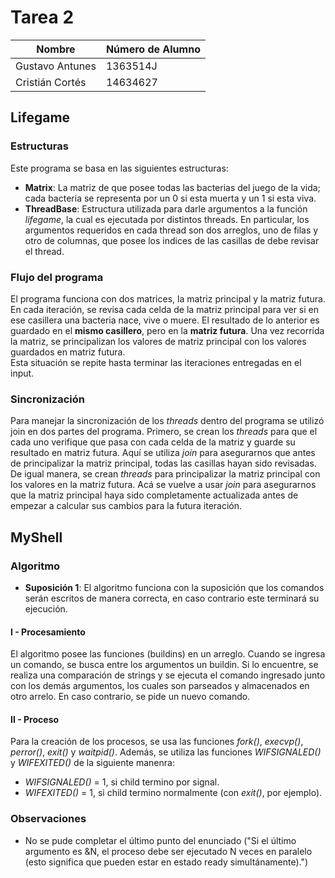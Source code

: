 # Tarea 2

| Nombre          | Número de Alumno |
|-----------------|------------------|
| Gustavo Antunes | 1363514J         |
| Cristián Cortés | 14634627         |

## Lifegame

### Estructuras
Este programa se basa en las siguientes estructuras:
* **Matrix**: La matriz de que posee todas las bacterias del juego de la vida; cada bacteria se representa por un 0 si esta muerta y un 1 si esta viva.
* **ThreadBase**: Estructura utilizada para darle argumentos a la función _lifegame_, la cual es ejecutada por distintos threads. En particular, los argumentos requeridos en cada thread son dos arreglos, uno de filas y otro de columnas, que posee los indices de las casillas de debe revisar el thread.

### Flujo del programa
El programa funciona con dos matrices, la matriz principal y la matriz futura. En cada iteración, se revisa cada celda de la matriz principal para ver si en ese casillera una bacteria nace, vive o muere. El resultado de lo anterior es guardado en el **mismo casillero**, pero en la **matriz futura**. Una vez recorrida la matriz, se principalizan los valores de matriz principal con los valores guardados en matriz futura.\
Esta situación se repite hasta terminar las iteraciones entregadas en el input.

### Sincronización
Para manejar la sincronización de los _threads_ dentro del programa se utilizó join en dos partes del programa. Primero, se crean los *threads* para que el cada uno verifique que pasa con cada celda de la matriz y guarde su resultado en matriz futura. Aquí se utiliza *join* para asegurarnos que antes de principalizar la matriz principal, todas las casillas hayan sido revisadas. De igual manera, se crean *threads* para principalizar la matriz principal con los valores en la matriz futura. Acá se vuelve a usar *join* para asegurarnos que la matriz principal haya sido completamente actualizada antes de empezar a calcular sus cambios para la futura iteración.

## MyShell

### Algoritmo

* **Suposición 1**: El algoritmo funciona con la suposición que los comandos serán escritos de manera correcta, en caso contrario este terminará su ejecución.

#### I - Procesamiento

El algoritmo posee las funciones (buildins) en un arreglo. Cuando se ingresa un comando,
se busca entre los argumentos un buildin. Si lo encuentre, se realiza una comparación de strings y se ejecuta el comando ingresado junto con los demás argumentos, los cuales son parseados y almacenados en otro arrelo. En caso contrario, se pide un nuevo comando.

#### II - Proceso

Para la creación de los procesos, se usa las funciones _fork()_, _execvp()_, _perror()_, _exit()_ y _waitpid()_. Además, se utiliza las funciones _WIFSIGNALED()_ y _WIFEXITED()_ de la siguiente manenra:

* _WIFSIGNALED()_ = 1, si child termino por signal.
* _WIFEXITED()_ =  1, si child termino normalmente (con _exit()_, por ejemplo).

### Observaciones

* No se pude completar el último punto del enunciado ("Si el último argumento es &N, el proceso debe ser ejecutado N veces en paralelo (esto significa que pueden estar en estado ready simultánamente).")
